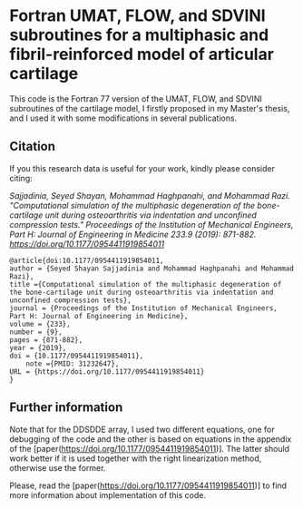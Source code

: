 # Fortran UMAT, FLOW, and SDVINI subroutines for a multiphasic and fibril-reinforced model of articular cartilage

This code is the Fortran 77 version of the UMAT, FLOW, and SDVINI subroutines of the cartilage model, I firstly proposed in my Master's thesis, and I used it with some modifications in several publications.

## Citation
If you this research data is useful for your work, kindly please consider citing:

*Sajjadinia, Seyed Shayan, Mohammad Haghpanahi, and Mohammad Razi. "Computational simulation of the multiphasic degeneration of the bone-cartilage unit during osteoarthritis via indentation and unconfined compression tests." Proceedings of the Institution of Mechanical Engineers, Part H: Journal of Engineering in Medicine 233.9 (2019): 871-882. https://doi.org/10.1177/0954411919854011*


```
@article{doi:10.1177/0954411919854011,
author = {Seyed Shayan Sajjadinia and Mohammad Haghpanahi and Mohammad Razi},
title ={Computational simulation of the multiphasic degeneration of the bone-cartilage unit during osteoarthritis via indentation and unconfined compression tests},
journal = {Proceedings of the Institution of Mechanical Engineers, Part H: Journal of Engineering in Medicine},
volume = {233},
number = {9},
pages = {871-882},
year = {2019},
doi = {10.1177/0954411919854011},
    note ={PMID: 31232647},
URL = {https://doi.org/10.1177/0954411919854011}
}
```

## Further information
Note that for the DDSDDE array, I used two different equations, one for debugging of the code and the other is based on equations in the appendix of the [paper(https://doi.org/10.1177/0954411919854011)]. The latter should work better if it is used together with the right linearization method, otherwise use the former.

Please, read the [paper(https://doi.org/10.1177/0954411919854011)] to find more information about implementation of this code.
